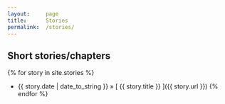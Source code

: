 ```yaml
---
layout:     page
title:      Stories
permalink:  /stories/
---
```


## Short stories/chapters

{% for story in site.stories %}
  * {{ story.date | date_to_string }} &raquo; [ {{ story.title }} ]({{ story.url }})
{% endfor %}
